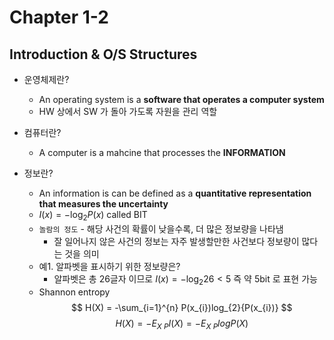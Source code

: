 # Chapter 1-2
## Introduction & O/S Structures

* 운영체제란?
  - An operating system is a __software that operates a computer system__
  - HW 상에서 SW 가 돌아 가도록 자원을 관리 역할 
        
* 컴퓨터란?  
  - A computer is a mahcine that processes the __INFORMATION__  

* 정보란?
  - An information is can be defined as a __quantitative representation that measures the uncertainty__
  - $I(x) = -\log_{2}{P(x)}$ called BIT
  - `놀람의 정도` - 해당 사건의 확률이 낮을수록, 더 많은 정보량을 나타냄 
    - 잘 일어나지 않은 사건의 정보는 자주 발생할만한 사건보다 정보량이 많다는 것을 의미
  - 예1. 알파벳을 표시하기 위한 정보량은?
    - 알파벳은 총 26글자 이므로 $I(x) = -\log_{2}{26} < 5$ 즉 약 5bit 로 표현 가능
  - Shannon entropy
    $$ H(X) = -\sum_{i=1}^{n} P(x_{i})log_{2}{P(x_{i})} $$
    $$ H(X) = -E_{X~P}{I(X)} = -E_{X~P}{log{P(X)}} $$